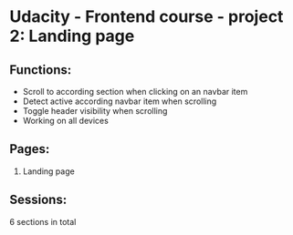 # Udacity - Frontend course - project 2: Landing page

## Functions:

- Scroll to according section when clicking on an navbar item
- Detect active according navbar item when scrolling
- Toggle header visibility when scrolling
- Working on all devices

## Pages:

1. Landing page

## Sessions:

6 sections in total
